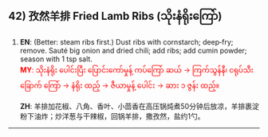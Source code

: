 ## 42) 孜然羊排 Fried Lamb Ribs (သိုးနံရိုးကြော်)

1. **EN**: (Better: steam ribs first.) Dust ribs with cornstarch; deep‑fry; remove. Sauté big onion and dried chili; add ribs; add cumin powder; season with 1 tsp salt.  
<span style="color:red">   **MY**: သိုးနံရိုး ပေါင်းပြီး ပြောင်းကော်မှုန့် ကပ်ကြော် ဆယ် → ကြက်သွန်နီ၊ ငရုပ်သီးခြောက် ကြော် → နံရိုး ထည့် → ဇီယာမှုန့် ပေါင်း → ဆား ၁ ဇွန်း ထည့်။  </span>

   **ZH**: 羊排加花椒、八角、香叶、小茴香在高压锅炖煮50分钟后放凉，羊排裹淀粉下油炸；炒洋葱与干辣椒，回锅羊排，撒孜然，盐约1勺。

---

<a id="r43"></a>
